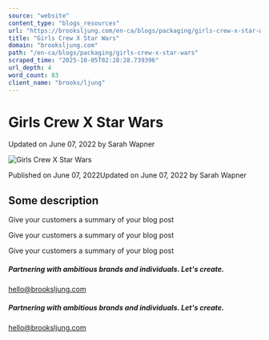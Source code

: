 ```yaml
---
source: "website"
content_type: "blogs_resources"
url: "https://brooksljung.com/en-ca/blogs/packaging/girls-crew-x-star-wars"
title: "Girls Crew X Star Wars"
domain: "brooksljung.com"
path: "/en-ca/blogs/packaging/girls-crew-x-star-wars"
scraped_time: "2025-10-05T02:28:28.739396"
url_depth: 4
word_count: 83
client_name: "brooks/ljung"
---
```


# Girls Crew X Star Wars

Updated on  June 07, 2022 by  Sarah Wapner

![Girls Crew X Star Wars](//brooksljung.com/cdn/shop/articles/girls_crew_1.png?v=1654634577&width=2200)

Published on  June 07, 2022Updated on  June 07, 2022 by  Sarah Wapner

## Some description

Give your customers a summary of your blog post

Give your customers a summary of your blog post

Give your customers a summary of your blog post

##### Partnering with ambitious brands and individuals. Let's create.

[hello@brooksljung.com](mailto:hello@brooksljung.com "mailto:hello@brooksljung.com")

##### Partnering with ambitious brands and individuals. Let's create.

[hello@brooksljung.com](mailto:hello@brooksljung.com "mailto:hello@brooksljung.com")